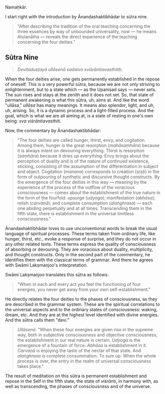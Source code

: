 Namaḥkār. 

I start right with the introduction by Ānandashaktibhādar to sūtra nine. 

> "After describing the tradition of the oral teaching concerning the three essences by way of unbounded universality, now — he means Atulanātha — reveals the direct experience of the teaching concerning the four deities."

## Sūtra Nine

> _Devitaduṣṭayā ullāsenā sadaiva sviśrāntiavasthitiḥ._

When the four deities arise, one gets permanently established in the repose of oneself. This is a very powerful sūtra, because we are not only striving to enlightenment, but to a state which — as the Upaniṣad says — never sets. The sun rises and stays at the zenith and it does not set. So, that state of permanent awakening is what this sūtra, uh, aims at. And like the word "ullāsa," _ullāsa_ has many meanings. It means also splendor, light, and uh, uh, arising. So, it is a dynamic process and a light-filled process. And the goal, which is what we are all aiming at, is a state of resting in one's own being: _sva viśrāntiavasthiti_. 

Now, the commentary by Ānandashaktibhādar:

> "The four deities are called hunger, thirst, envy, and cogitation. Among them, hunger is the great resorption (_mahāsaṃhāra_) because it is always intent on devouring everything. Thirst is resorption (_saṃhāra_) because it dries up everything. Envy brings about the perception of duality and is of the nature of continued existence, sticking, consisting of the assumption of the differentiation in subject and object. Cogitation (_manana_) corresponds to creation (_sṛṣṭi_) in the form of outpouring of synthetic and discursive thought constructs. By the emergence of the four deities in this way — meaning by the experience of the process of the outflow of the voracious consciousness — comes about the establishment of the true nature in the form of the fourfold: upsurge (_udyoga_); manifestation (_abhāsa_); relish (_carvaṇā_); and complete consumption (_alaṅghrasa_) — each one abiding perpetually and at all times. Transcending them in the fifth state, there is establishment in the universal limitless consciousness." 

Ānandashaktībhādar loves to use unconventional words to break the usual language of spiritual processes. These terms taken from ordinary life, like hunger, thirst, etc., evoke a response of surprise, and they do not occur in any other related texts. These terms express the quality of consciousness of absorbing or devouring. They are voracious about duality, multiplicity, and thought constructs. Only in the second part of the commentary, he identifies them with the classical terms of grammar. And there he agrees with Swāmi Lakṣmaṇjoo's interpretation. 

Swāmi Lakṣmaṇjoo translates this sūtra as follows:

> "When in each and every act you feel the functioning of four energies, you never get away from your own self-establishment."

He directly relates the four deities to the phases of consciousness, as they are described in the grammar system. These are the spiritual correlations to the universal aspects and to the ordinary states of consciousness: waking, dream, etc. And they are at the highest level identified with divine energies. And the sūtra calls them "devi." 

> _Ullāsenā_. "When these four energies are given rise in the supreme way, both in subjective consciousness and objective consciousness, the establishment in our real nature is certain. _Udyoga_ is the emergence of a fountain of force. _Abhāsa_ is establishment in it. _Carvaṇā_ is enjoying the taste of the nectar of that state. And _alaṅghrasa_ is complete consummation. To sum up: When the whole process is over, the entry in the realm of universal consciousness takes place."

The result of meditation on this sūtra is permanent establishment and repose in the Self in the fifth state, the state of _viśrānti_, in harmony with, as well as transcending, the phases of consciousness and of the universe. 
